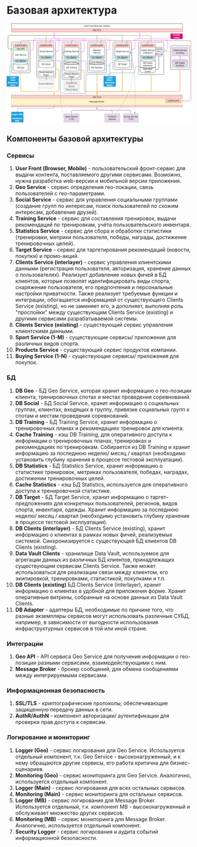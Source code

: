 # Базовая архитектура
![Базовая архитектура приложений/ сервисов](https://github.com/Lana8888/trans-sport/blob/main/base-arch.png)

## Компоненты базовой архитектуры  
### Сервисы  
1. <b>User Front (Browser, Mobile)</b> - пользовательский фронт-сервис для выдачи контента, поставляемого другими сервисами. Возможно, нужна разработка web-версии и мобильной версии приложения.  
2. <b>Geo Service</b> - сервис определения гео-локации, связь пользователей с гео-параметрами.  
3. <b>Social Service</b> - сервис для управления социальными группами (создание групп по интересам, поиск пользователей по схожим интересам, добавление друзей).  
4. <b>Training Service</b> - сервис для составления тренировок, выдачи рекомендаций по тренировкам, учёта пользовательского инвентаря. 
5. <b>Statistics Service</b> - сервис для сбора и обработки статистики (тренировки, метрики пользователя, победы, награды, достижение тренировочных целей).  
6. <b>Target Service</b> - сервис для таргетирования рекомендаций (новости, покупки) и промо-акций.  
7. <b>Clients Service (interlayer)</b> - сервис управления клиентскими данными (регистрация пользователя, авторизация, хранение данных о пользователях). Реализует  добавление новых фичей в БД клиентов, которые позволят идентифицировать виды спорта, снаряжение пользователя, его предпочтения и персональные настройки приватности. Также реализует требуемые функции и интеграции, обогащается информацией от существующего Clients Service (existing), но не заменяет его, а дополняет, выполняя роль "прослойки" между существующим Clients Service (existing) и другими сервисами разрабатываемой системы. 
8.  <b>Clients Service (existing)</b> - существующий сервис управления клиентскими данными.  
9.  <b>Sport Service (1-M)</b> - существующие сервисы/ приложения для различных видов спорта.  
10. <b>Products Service</b> - существующий сервис продуктов компании.  
11. <b>Buying Service (1-N)</b> - существующие сервисы/ приложения для покупок.  

### БД  
1. <b>DB Geo</b> - БД Geo Service, которая хранит информацию о гео-позиции клиента, тренировочных спотах и местах проведения соревнований.  
2. <b>DB Social</b> - БД Social Service, хранит информацию о социальных группах, клиентах, входящих в группу, привязке социальных групп к спотам и местам проведения соревнований.   
3. <b>DB Training</b> - БД Training Service, хранит информацию о тренировочных планах и рекомендациях тренировок для клиента.  
4. <b>Cache Training</b> - кэш DB Training, для оперативного доступа к информации о тренировочных планах, тренировках и рекомендациях по тренировкам. Собирается из DB Training и хранит информацию за последнюю неделю/ месяц / квартал (необходимо установить глубину хранения в процессе тестовой эксплуатации).   
5. <b>DB Statistics</b> - БД Statistics Service, хранит информацию о статистике тренировок, метриках пользователя, победах, наградах, достижении тренировочных целей.  
6. <b>Cache Statistics</b> - кэш БД Statistics, используется для оперативного доступа к тренировочной статистике.  
7. <b>DB Target</b> - БД Target Service, хранит информацию о таргет-предложениях для конкретных пользователей, регионов, видов спорта, инвентаря, одежды. Хранит информацию за последнюю неделю/ месяц / квартал (необходимо установить глубину хранения в процессе тестовой эксплуатации).  
8. <b>DB Clients (interlayer)</b> - БД Clients Service (existing), хранит информацию о клиентах в рамках новых фичей, реализуемых системой. Синхронизируется с существующей БД клиентов DB Clients (existing).  
9. <b>Data Vault Clients</b> - хранилище Data Vault, используемое для агрегации данных из различных БД клиентов, принадлежащих существующим сервисам Clients Service. Также может использоваться для реализации связи между клиентом, его экипировкой, тренировками, статистикой, покупками и т.п.  
10. <b>DB Clients (existing)</b> БД Clients Service (interlayer), хранит информацию о клиентах в удобной для приложения форме. Хранит оперативные витрины, собранные на основе данных из Data Vault Clients.
11. <b>DB Adapter</b> - адаптеры БД, необходимые по причине того, что разные экземпляры сервисов могут использовать различные СУБД, например, в зависимости от выгодности использования инфраструктурных сервисов в той или иной стране. 

### Интеграции  
1. <b>Geo API</b> - API сервиса Geo Service для получения информации о гео-позиции разными сервисами, взаимодействующими с ним.    
2. <b>Message Broker</b> - брокер сообщений, для обмена сообщениями между интегрируемыми сервисами.

### Информационная безопасность    
1. <b>SSL/TLS</b> - криптографические протоколы, обеспечивающие защищенную передачу данных в сети.  
2. <b>AuthR/AuthN</b> - компонент авторизации/ аутентификации для проверки прав доступа к сервисам.  

### Логирование и мониторинг  
1. <b>Logger (Geo)</b> -  сервис логирования для Geo Service. Используется отдельный компонент, т.к. Geo Service - высоконагруженный, и к нему обращаются другие сервисы, его работа критична для бизнес-сценариев. 
2. <b>Monitoring (Geo)</b> - сервис мониторинга для Geo Service. Аналогично, используется отдельный компонент.  
3. <b>Logger (Main)</b> - сервис логирования для всех остальных сервисов.  
4. <b>Monitoring (Main)</b> - сервис мониторинга для остальных сервисов.  
5. <b>Logger (MB)</b> - сервис логирования для Message Broker. Используется отдельный, т.к. компонент MB - высоконагруженный и обслуживает множество других сервисов.  
6. <b>Monitoring (MB)</b> - сервис мониторинга для Message Broker. Аналогично, используется отдельный компонент.  
8. <b>Security Logger</b> - сервис логирования и аудита событий информационной безопасности.  
